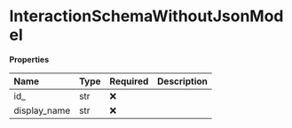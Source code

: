 # InteractionSchemaWithoutJsonModel

**Properties**

| Name         | Type | Required | Description |
| :----------- | :--- | :------- | :---------- |
| id\_         | str  | ❌       |             |
| display_name | str  | ❌       |             |

<!-- This file was generated by liblab | https://liblab.com/ -->
